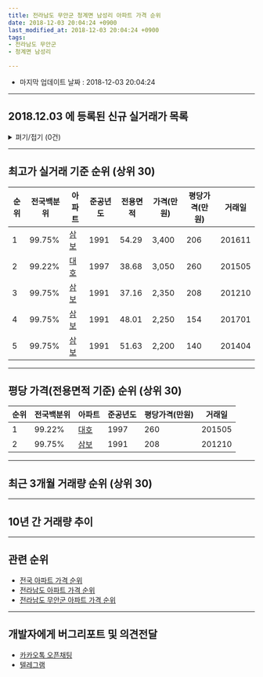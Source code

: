 ```yaml
---
title: 전라남도 무안군 청계면 남성리 아파트 가격 순위
date: 2018-12-03 20:04:24 +0900
last_modified_at: 2018-12-03 20:04:24 +0900
tags:
- 전라남도 무안군
- 청계면 남성리

---
```


* 마지막 업데이트 날짜 : 2018-12-03 20:04:24

---

## 2018.12.03 에 등록된 신규 실거래가 목록

<details>
<summary>펴기/접기 (0건)</summary>
<div markdown="1">

|아파트|전국백분위|준공년도|전용면적|가격(만원)|평당가격(만원)|거래일|
|---|---|---|---|---|---|---|
|없음|||||||


</div>
</details>

---

## 최고가 실거래 기준 순위 (상위 30)


|순위|전국백분위|아파트|준공년도|전용면적|가격(만원)|평당가격(만원)|거래일|
|---|---|---|---|---|---|---|---|
|1|99.75%|[삼보](https://search.naver.com/search.naver?query=%EC%A0%84%EB%9D%BC%EB%82%A8%EB%8F%84+%EB%AC%B4%EC%95%88%EA%B5%B0+%EC%B2%AD%EA%B3%84%EB%A9%B4+%EB%82%A8%EC%84%B1%EB%A6%AC+%EC%82%BC%EB%B3%B4)|1991|54.29|3,400|206|201611|
|2|99.22%|[대호](https://search.naver.com/search.naver?query=%EC%A0%84%EB%9D%BC%EB%82%A8%EB%8F%84+%EB%AC%B4%EC%95%88%EA%B5%B0+%EC%B2%AD%EA%B3%84%EB%A9%B4+%EB%82%A8%EC%84%B1%EB%A6%AC+%EB%8C%80%ED%98%B8)|1997|38.68|3,050|260|201505|
|3|99.75%|[삼보](https://search.naver.com/search.naver?query=%EC%A0%84%EB%9D%BC%EB%82%A8%EB%8F%84+%EB%AC%B4%EC%95%88%EA%B5%B0+%EC%B2%AD%EA%B3%84%EB%A9%B4+%EB%82%A8%EC%84%B1%EB%A6%AC+%EC%82%BC%EB%B3%B4)|1991|37.16|2,350|208|201210|
|4|99.75%|[삼보](https://search.naver.com/search.naver?query=%EC%A0%84%EB%9D%BC%EB%82%A8%EB%8F%84+%EB%AC%B4%EC%95%88%EA%B5%B0+%EC%B2%AD%EA%B3%84%EB%A9%B4+%EB%82%A8%EC%84%B1%EB%A6%AC+%EC%82%BC%EB%B3%B4)|1991|48.01|2,250|154|201701|
|5|99.75%|[삼보](https://search.naver.com/search.naver?query=%EC%A0%84%EB%9D%BC%EB%82%A8%EB%8F%84+%EB%AC%B4%EC%95%88%EA%B5%B0+%EC%B2%AD%EA%B3%84%EB%A9%B4+%EB%82%A8%EC%84%B1%EB%A6%AC+%EC%82%BC%EB%B3%B4)|1991|51.63|2,200|140|201404|


---

## 평당 가격(전용면적 기준) 순위 (상위 30)


|순위|전국백분위|아파트|준공년도|평당가격(만원)|거래일|
|---|---|---|---|---|---|
|1|99.22%|[대호](https://search.naver.com/search.naver?query=%EC%A0%84%EB%9D%BC%EB%82%A8%EB%8F%84+%EB%AC%B4%EC%95%88%EA%B5%B0+%EC%B2%AD%EA%B3%84%EB%A9%B4+%EB%82%A8%EC%84%B1%EB%A6%AC+%EB%8C%80%ED%98%B8)|1997|260|201505|
|2|99.75%|[삼보](https://search.naver.com/search.naver?query=%EC%A0%84%EB%9D%BC%EB%82%A8%EB%8F%84+%EB%AC%B4%EC%95%88%EA%B5%B0+%EC%B2%AD%EA%B3%84%EB%A9%B4+%EB%82%A8%EC%84%B1%EB%A6%AC+%EC%82%BC%EB%B3%B4)|1991|208|201210|


---

## 최근 3개월 거래량 순위 (상위 30)


<div style="width:100%;">
    <canvas id="deal_count_ranking" height="250"></canvas>
</div>


<script>
new Chart(document.getElementById("deal_count_ranking"), {
    type: 'horizontalBar',
    data: {
        labels: ['대호'],
        datasets: [{
            label: '실거래 수',
            data: [1],
            borderColor: "rgba(255, 0, 128, 1)",
            backgroundColor: "rgba(255, 0, 128, 0.5)",
            fill: false,
        }]
    },
    options: {
        responsive: true,
        title: {
            display: true,
            text: '최근 3개월 거래량 순위'
        },
        tooltips: {
            mode: 'index',
            intersect: false,
            callbacks: {
                title: function(tooltipItems, data) {
                    return "실거래 수:";
                },
                label: function(tooltipItem, data) {
                    return data.labels[tooltipItem.index] + ": " + tooltipItem.xLabel;
                }
            }
        },
        hover: {
            mode: 'nearest',
            intersect: true
        },
        scales: {
            xAxes: [{
                display: true,
                scaleLabel: {
                    display: true,
                    labelString: '실거래 수'
                },
                ticks: {
                    suggestedMin: 0,
                }
            }],
            yAxes: [{
                display: true,
                ticks: {
                    autoSkip: false,
                    callback: function(value, index, values) {
                        if (value.length > 15)
                            return value.substr(0, 13) + "...";
                        else
                            return value;
                    }
                },
                scaleLabel: {
                    display: false,
                }
            }]
        }
    }
});

</script>


---

## 10년 간 거래량 추이


<div style="width:100%;">
    <canvas id="deal_progress" height="250"></canvas>
</div>

<script>
new Chart(document.getElementById("deal_progress"), {
    type: 'line',
    data: {
        labels: ['200812','200901','200902','200903','200904','200905','200906','200907','200908','200909','200910','200911','200912','201001','201002','201003','201004','201005','201006','201007','201008','201009','201010','201011','201012','201101','201102','201103','201104','201105','201106','201107','201108','201109','201110','201111','201112','201201','201202','201203','201204','201205','201206','201207','201208','201209','201210','201211','201212','201301','201302','201303','201304','201305','201306','201307','201308','201309','201310','201311','201312','201401','201402','201403','201404','201405','201406','201407','201408','201409','201410','201411','201412','201501','201502','201503','201504','201505','201506','201507','201508','201509','201510','201511','201512','201601','201602','201603','201604','201605','201606','201607','201608','201609','201610','201611','201612','201701','201702','201703','201704','201705','201706','201707','201708','201709','201710','201711','201712','201801','201802','201803','201804','201805','201806','201807','201808','201809','201810','201811','201812'],
        datasets: [{
            label: '실거래 수',
            pointRadius: 1,
            data: [0, 2, 4, 1, 3, 1, 1, 0, 0, 3, 0, 1, 1, 1, 0, 3, 0, 0, 2, 0, 1, 1, 1, 1, 0, 2, 2, 1, 3, 2, 1, 2, 1, 2, 2, 1, 0, 2, 3, 1, 0, 1, 0, 0, 0, 0, 2, 3, 2, 0, 2, 0, 0, 1, 1, 0, 0, 0, 0, 1, 1, 3, 3, 0, 1, 0, 1, 2, 0, 1, 0, 0, 4, 2, 0, 2, 0, 1, 1, 0, 3, 2, 3, 0, 0, 0, 3, 2, 0, 1, 0, 1, 1, 1, 0, 4, 3, 4, 0, 5, 0, 2, 0, 2, 6, 1, 0, 0, 3, 2, 2, 2, 1, 1, 1, 0, 1, 0, 1, 0, 0],
            borderColor: "rgba(255, 201, 14, 1)",
            backgroundColor: "rgba(255, 201, 14, 0.5)",
            fill: true,
        }]
    },
    options: {
        responsive: true,
        title: {
            display: true,
            text: '10년간 거래량 추이'
        },
        tooltips: {
            mode: 'index',
            intersect: false,
        },
        hover: {
            mode: 'nearest',
            intersect: true
        },
        scales: {
            xAxes: [{
                display: true,
                scaleLabel: {
                    display: true,
                    labelString: '년/월'
                }
            }],
            yAxes: [{
                display: true,
                ticks: {
                    suggestedMin: 0,
                },
                scaleLabel: {
                    display: true,
                    labelString: '실거래 수'
                }
            }]
        }
    }
});

</script>


---

## 관련 순위

- [전국 아파트 가격 순위](https://inasie.github.io/apt-ranking/전국)
- [전라남도 아파트 가격 순위](https://inasie.github.io/apt-ranking/전라남도)
- [전라남도 무안군 아파트 가격 순위](https://inasie.github.io/apt-ranking/전라남도-무안군)


---

## 개발자에게 버그리포트 및 의견전달

- [카카오톡 오픈채팅](https://open.kakao.com/o/gLJUAP4)
- [텔레그램](https://t.me/inasie)

